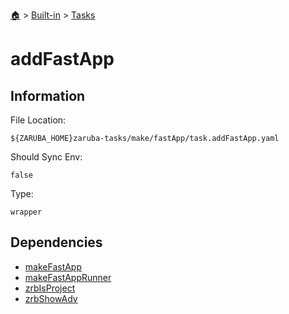 <!--startTocHeader-->
[🏠](../../README.md) > [Built-in](../README.md) > [Tasks](README.md)
# addFastApp
<!--endTocHeader-->


## Information

File Location:

    ${ZARUBA_HOME}zaruba-tasks/make/fastApp/task.addFastApp.yaml

Should Sync Env:

    false

Type:

    wrapper


## Dependencies

- [makeFastApp](make-fast-app.md)
- [makeFastAppRunner](make-fast-app-runner.md)
- [zrbIsProject](zrb-is-project.md)
- [zrbShowAdv](zrb-show-adv.md)



<!--startTocSubtopic-->
<!--endTocSubtopic-->